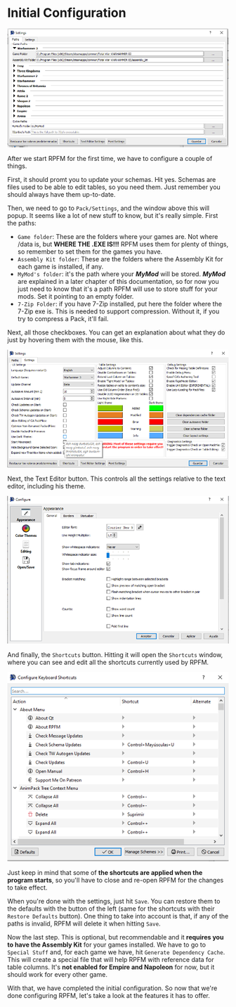 # Initial Configuration

![Preferences... everyone has them.](./images/image2.png)

After we start RPFM for the first time, we have to configure a couple of things.

First, it should promt you to update your schemas. Hit yes. Schemas are files used to be able to edit tables, so you need them. Just remember you should always have them up-to-date.

Then, we need to go to `Pack/Settings`, and the window above this will popup. It seems like a lot of new stuff to know, but it's really simple. First the paths:
- `Game folder`: These are the folders where your games are. Not where /data is, but **WHERE THE .EXE IS!!!** RPFM uses them for plenty of things, so remember to set them for the games you have.
- `Assembly Kit folder`: These are the folders where the Assembly Kit for each game is installed, if any.
- `MyMod's folder`: it's the path where your ***MyMod*** will be stored. ***MyMod*** are explained in a later chapter of this documentation, so for now you just need to know that it's a path RPFM will use to store stuff for your mods. Set it pointing to an empty folder.
- `7-Zip Folder`: if you have 7-Zip installed, put here the folder where the 7-Zip exe is. This is needed to support compression. Without it, if you try to compress a Pack, it'll fail.

Next, all those checkboxes. You can get an explanation about what they do just by hovering them with the mouse, like this.

![Hovering before it was cool!.](./images/image4.png)

Next, the Text Editor button. This controls all the settings relative to the text editor, including his theme.

![Yes, you can make it darker here...](./images/image3.png)

And finally, the `Shortcuts` button. Hitting it will open the `Shortcuts` window, where you can see and edit all the shortcuts currently used by RPFM.

![Shortcuts are little cuts....](./images/image5.png)

Just keep in mind that some of **the shortcuts are applied when the program starts**, so you'll have to close and re-open RPFM for the changes to take effect.

When you're done with the settings, just hit `Save`. You can restore them to the defaults with the button of the left (same for the shortcuts with their `Restore Defaults` button). One thing to take into account is that, if any of the paths is invalid, RPFM will delete it when hitting `Save`.

Now the last step. This is optional, but recommendable and it **requires you to have the Assembly Kit** for your games installed. We have to go to `Special Stuff` and, for each game we have, hit `Generate Dependency Cache`. This will create a special file that will help RPFM with reference data for table columns. It's **not enabled for Empire and Napoleon** for now, but it should work for every other game.

With that, we have completed the initial configuration. So now that we're done configuring RPFM, let's take a look at the features it has to offer.
